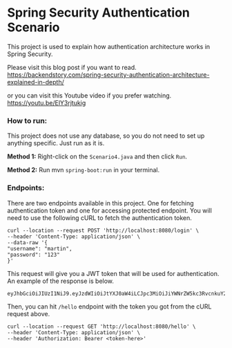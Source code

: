 # Spring Security Authentication Scenario

This project is used to explain how authentication architecture works in Spring Security.

Please visit this blog post if you want to read.
https://backendstory.com/spring-security-authentication-architecture-explained-in-depth/

or you can visit this Youtube video if you prefer watching.
https://youtu.be/ElY3rjtukig

### How to run:
This project does not use any database, so you do not need to set up anything specific. Just run as it is.

**Method 1:** Right-click on the `Scenario4.java` and then click `Run`.

**Method 2:** Run mvn `spring-boot:run` in your terminal.


### Endpoints:
There are two endpoints available in this project. One for fetching authentication token and one for accessing protected endpoint.
You will need to use the following cURL to fetch the authentication token.
```console
curl --location --request POST 'http://localhost:8080/login' \
--header 'Content-Type: application/json' \
--data-raw '{
"username": "martin",
"password": "123"
}'
```



This request will give you a JWT token that will be used for authentication. An example of the response is below.
```console
eyJhbGciOiJIUzI1NiJ9.eyJzdWIiOiJtYXJ0aW4iLCJpc3MiOiJiYWNrZW5kc3RvcnkuY29tIiwiaWF0IjoxNjYxNjcxNTM2LCJleHAiOjE2NjE2NzE1OTZ9.BKRX9eGNzfbqNJ6yNgZjgC6x2Y7aVcZyWM48bsxB9aE
```

Then, you can hit `/hello` endpoint with the token you got from the cURL request above.
```console
curl --location --request GET 'http://localhost:8080/hello' \
--header 'Content-Type: application/json' \
--header 'Authorization: Bearer <token-here>'
```

